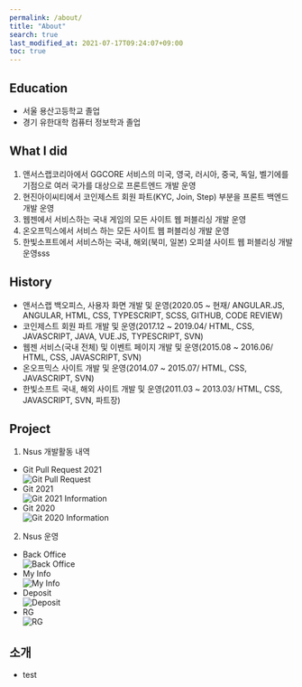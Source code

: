 ```yaml
---
permalink: /about/
title: "About"
search: true
last_modified_at: 2021-07-17T09:24:07+09:00
toc: true
---
```


## Education
 - 서울 용산고등학교 졸업
 - 경기 유한대학 컴퓨터 정보학과 졸업

## What I did
 1. 앤서스랩코리아에서 GGCORE 서비스의 미국, 영국, 러시아, 중국, 독일, 벨기에를 기점으로 여러 국가를 대상으로 프론트엔드 개발 운영
 2. 현진아이씨티에서 코인제스트 회원 파트(KYC, Join, Step) 부분을 프론트 백엔드 개발 운영
 3. 웹젠에서 서비스하는 국내 게임의 모든 사이트 웹 퍼블리싱 개발 운영
 4. 온오프믹스에서 서비스 하는 모든 사이트 웹 퍼블리싱 개발 운영
 5. 한빛소프트에서 서비스하는 국내, 해외(북미, 일본) 오피셜 사이트 웹 퍼블리싱 개발 운영sss

## History
 - 앤서스랩 백오피스, 사용자 화면 개발 및 운영(2020.05 ~ 현재/ ANGULAR.JS, ANGULAR, HTML, CSS, TYPESCRIPT, SCSS, GITHUB, CODE REVIEW)
 - 코인제스트 회원 파트 개발 및 운영(2017.12 ~ 2019.04/ HTML, CSS, JAVASCRIPT, JAVA, VUE.JS, TYPESCRIPT, SVN)
 - 웹젠 서비스(국내 전체) 및 이벤트 페이지 개발 및 운영(2015.08 ~ 2016.06/ HTML, CSS, JAVASCRIPT, SVN)
 - 온오프믹스 사이트 개발 및 운영(2014.07 ~ 2015.07/ HTML, CSS, JAVASCRIPT, SVN)
 - 한빛소프트 국내, 해외 사이트 개발 및 운영(2011.03 ~ 2013.03/ HTML, CSS, JAVASCRIPT, SVN, 파트장)

## Project
1. Nsus 개발활동 내역
  * Git Pull Request 2021  
  ![Git Pull Request](/techblog/assets/images/pr1.png)  
  * Git 2021  
  ![Git 2021 Information](/techblog/assets/images/git-2021.png)  
  * Git 2020  
  ![Git 2020 Information](/techblog/assets/images/git-2020.png)  
2. Nsus 운영  
  * Back Office  
  ![Back Office](/techblog/assets/images/backoffice.png)  
  * My Info  
  ![My Info](/techblog/assets/images/myinfo.png)  
  * Deposit  
  ![Deposit](/techblog/assets/images/deposit.png)  
  * RG  
  ![RG](/techblog/assets/images/rg.png)  

## 소개
 - test
